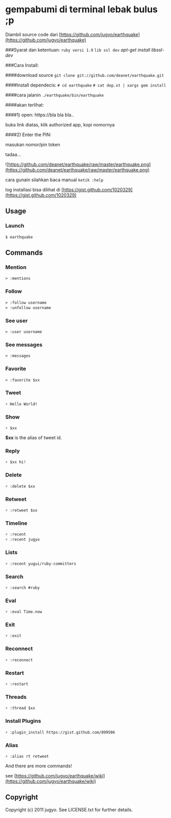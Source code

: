 gempabumi di terminal lebak bulus ;p
=====

Diambil source code dari [https://github.com/jugyo/earthquake](https://github.com/jugyo/earthquake)  

###Syarat dan ketentuan: 
	`ruby versi 1.9`
	`lib ssl dev` *apt-get install libssl-dev*

###Cara Install:

####download source
`git clone git://github.com/deanet/earthquake.git`

####Install dependecis:
`# cd earthquake`
`# cat dep.xt | xargs gem install`

####cara jalanin
`./earthquake/bin/earthquake`

####akan terlihat:

####1) open: https://bla bla bla..

buka link diatas, klik authorized app, kopi nomornya

####2) Enter the PIN: 

masukan nomor/pin token

tadaa...

![https://github.com/deanet/earthquake/raw/master/earthquake.png](https://github.com/deanet/earthquake/raw/master/earthquake.png)

cara gunain silahkan baca manual `ketik :help`

log installasi bisa dilihat di [https://gist.github.com/1020329](https://gist.github.com/1020329)

Usage
----

### Launch

    $ earthquake

Commands
----

### Mention

	> :mentions

### Follow

	> :follow username
	> :unfollow username

### See user

	> :user username
	
### See messages

	> :messages 

### Favorite
	
	> :favorite $xx

### Tweet

    ⚡ Hello World!

### Show

    ⚡ $xx

**$xx** is the alias of tweet id.

### Reply

    ⚡ $xx hi!

### Delete

    ⚡ :delete $xx

### Retweet

    ⚡ :retweet $xx

### Timeline

    ⚡ :recent
    ⚡ :recent jugyo

### Lists

    ⚡ :recent yugui/ruby-committers

### Search

    ⚡ :search #ruby

### Eval

    ⚡ :eval Time.now

### Exit

    ⚡ :exit

### Reconnect

    ⚡ :reconnect

### Restart

    ⚡ :restart

### Threads

    ⚡ :thread $xx

### Install Plugins

    ⚡ :plugin_install https://gist.github.com/899506

### Alias

    ⚡ :alias rt retweet

And there are more commands!

see [https://github.com/jugyo/earthquake/wiki](https://github.com/jugyo/earthquake/wiki)

Copyright
----

Copyright (c) 2011 jugyo. See LICENSE.txt for further details.
